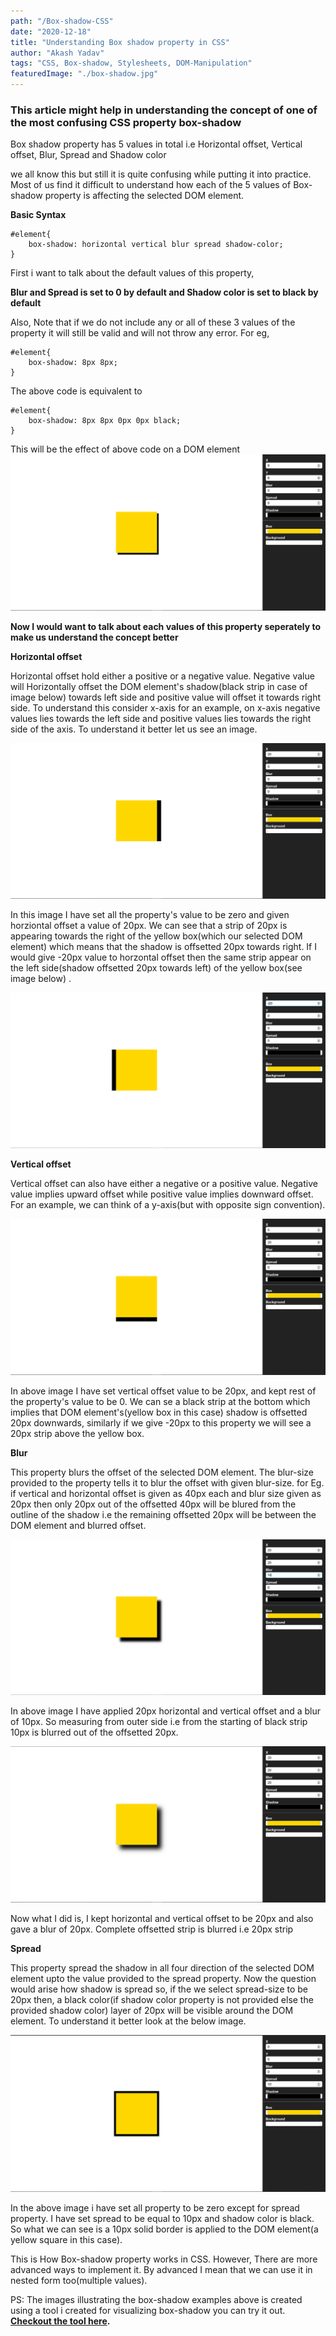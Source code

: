 ```yaml
---
path: "/Box-shadow-CSS"
date: "2020-12-18"
title: "Understanding Box shadow property in CSS"
author: "Akash Yadav"
tags: "CSS, Box-shadow, Stylesheets, DOM-Manipulation"
featuredImage: "./box-shadow.jpg"
---
```

### This article might help in understanding the concept of one of the most confusing CSS property **box-shadow**

Box shadow property has 5 values in total i.e Horizontal offset, Vertical offset, Blur, Spread and Shadow color

we all know this but still it is quite confusing while putting it into practice. Most of us find it difficult to understand how each of the 5 values of Box-shadow property is affecting the selected DOM element.

**Basic Syntax**
```
#element{
    box-shadow: horizontal vertical blur spread shadow-color;
}
```
First i want to talk about the default values of this property,

**Blur and Spread is set to 0 by default and Shadow color is set to black by default** 

Also, Note that if we do not include any or all of these 3 values of the property it will still be valid and will not throw any error. For eg,
```
#element{
    box-shadow: 8px 8px;
}
```
The above code is equivalent to 
```
#element{
    box-shadow: 8px 8px 0px 0px black;
}

```
This will be the effect of above code on a DOM element
![](images/main.png)


**Now I would want to talk about each values of this property seperately to make us understand the concept better**

**Horizontal offset**

Horizontal offset hold either a positive or a negative value. Negative value will Horizontally offset the DOM element's shadow(black strip in case of image below) towards left side and positive value will offset it towards right side. To understand this consider x-axis for an example, on x-axis negative values lies towards the left side and positive values lies towards the right side of the axis.
To understand it better let us see an image.

![](images/horizontal.png)

In this image I have set all the property's value to be zero and given horziontal offset a value of 20px. We can see that a strip of 20px is appearing towards the right of the yellow box(which our selected DOM element) which means that the shadow is offsetted 20px towards right. If I would give -20px value to horzontal offset then the same strip appear on the left side(shadow offsetted 20px towards left) of the yellow box(see image below) .

![](images/horizontalneg.png)

**Vertical offset**

Vertical offset can also have either a negative or a positive value. Negative value implies upward offset while positive value implies downward offset. For an example, we can think of a y-axis(but with opposite sign convention).

![](images/verticalpos.png)

In above image I have set vertical offset value to be 20px, and kept rest of the property's value to be 0. We can se a black strip at the bottom which implies that DOM element's(yellow box in this case) shadow is offsetted 20px downwards, similarly if we give -20px to this property we will see a 20px strip above the yellow box.

**Blur**

This property blurs the offset of the selected DOM element. The blur-size provided to the property tells it to blur the offset with given blur-size.
for Eg. if vertical and horizontal offset is given as 40px each and blur size given as 20px then only 20px out of the offsetted 40px will be blured from the outline of the shadow i.e the remaining offsetted 20px will be between the DOM element and blurred offset.

![](images/blur.png)

In above image I have applied 20px horizontal and vertical offset and a blur of 10px. So measuring from outer side i.e from the starting of black strip 10px is blurred out of the offsetted 20px.

![](images/blu1.png)

Now what I did is, I kept horizontal and vertical offset to be 20px and also gave a blur of 20px. Complete offsetted strip is blurred i.e 20px strip

**Spread**

This property spread the shadow in all four direction of the selected DOM element upto the value provided to the spread property. Now the question would arise how shadow is spread so, if the we select spread-size to be 20px then, a black color(if shadow color property is not provided else the provided shadow color) layer of 20px will be visible around the DOM element. To understand it better look at the below image.

![](images/spread.png)

In the above image i have set all property to be zero except for spread property. I have set spread to be equal to 10px and shadow color is black. So what we can see is a 10px solid border is applied to the DOM element(a yellow square in this case).

This is How Box-shadow property works in CSS. However, There are more advanced ways to implement it. By advanced I mean that we can use it in nested form too(multiple values). 

PS: The images illustrating the box-shadow examples above is created using a tool i created for visualizing box-shadow you can try it out. **[Checkout the tool here](https://visual-editor-box-shadow.netlify.app/).**

